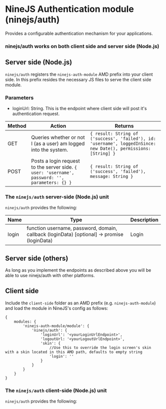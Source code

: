 # NineJS Authentication module (ninejs/auth)

Provides a configurable authentication mechanism for your applications.

### ninejs/auth works on both client side and server side (Node.js)

## Server side (Node.js)

`ninejs/auth` registers the `ninejs-auth-module` AMD prefix into your client side. In this prefix resides the necessary JS files to serve the client side module.

### Parameters

* loginUrl: String. This is the endpoint where client side will post it's authentication request.

| Method | Action             | Returns |
|--------|--------------------|---------|
| GET    | Queries whether or not I (as a user) am logged into the system. | `{ result: String of ('success', 'failed'), id: 'username', loggedInSince: new Date(), permissions: [String] }` |
| POST   | Posts a login request to the server side. `{ user: 'username', password: '', parameters: {} }` | `{ result: String of ('success', 'failed'), message: String }` |

### The `ninejs/auth` server-side (Node.js) unit

`ninejs/auth` provides the following:

| Name      | Type                                                                                        |  Description  |
|-----------|---------------------------------------------------------------------------------------------|---------------|
| login     | function username, password, domain, callback (loginData) [optional] -> promise (loginData) | Login    |

## Server side (others)

As long as you implement the endpoints as described above you will be able to use ninejs/auth with other platforms.

## Client side

Include the `client-side` folder as an AMD prefix (e.g. `ninejs-auth-module`) and load the module in NineJS's config as follows:


	{
		modules: {
			'ninejs-auth-module/module': {
				'ninejs/auth': {
					'loginUrl': '<yourLoginUrlEndpoint>',
					'logoutUrl: '<yourLogoutUrlEndpoint>',
					'skin': {
						//Use this to override the login screen's skin with a skin located in this AMD path, defaults to empty string
						'login': ''
					}
				}
			}
		}
	}


### The `ninejs/auth` client-side (Node.js) unit

`ninejs/auth` provides the following: